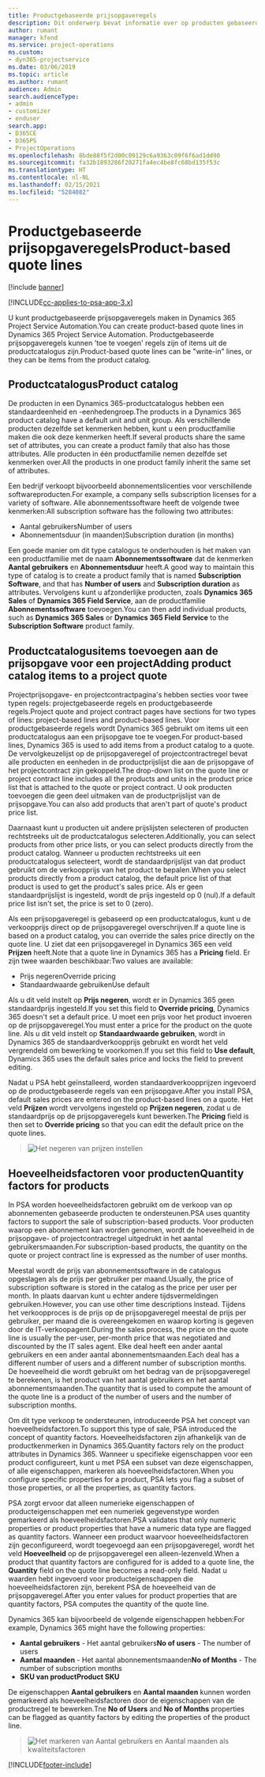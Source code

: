 ```yaml
---
title: Productgebaseerde prijsopgaveregels
description: Dit onderwerp bevat informatie over op producten gebaseerde prijsopgaveregels.
author: rumant
manager: kfend
ms.service: project-operations
ms.custom:
- dyn365-projectservice
ms.date: 03/06/2019
ms.topic: article
ms.author: rumant
audience: Admin
search.audienceType:
- admin
- customizer
- enduser
search.app:
- D365CE
- D365PS
- ProjectOperations
ms.openlocfilehash: 8bde88f5f2d00c09129c6a9363c09f6f6ad1dd90
ms.sourcegitcommit: fa32b1893286f20271fa4ec4be8fc68bd135f53c
ms.translationtype: HT
ms.contentlocale: nl-NL
ms.lasthandoff: 02/15/2021
ms.locfileid: "5284082"
---
```

# <a name="product-based-quote-lines"></a><span data-ttu-id="2c36b-103">Productgebaseerde prijsopgaveregels</span><span class="sxs-lookup"><span data-stu-id="2c36b-103">Product-based quote lines</span></span>

[!include [banner](../includes/psa-now-project-operations.md)]

[!INCLUDE[cc-applies-to-psa-app-3.x](../includes/cc-applies-to-psa-app-3x.md)]


<span data-ttu-id="2c36b-104">U kunt productgebaseerde prijsopgaveregels maken in Dynamics 365 Project Service Automation.</span><span class="sxs-lookup"><span data-stu-id="2c36b-104">You can create product-based quote lines in Dynamics 365 Project Service Automation.</span></span> <span data-ttu-id="2c36b-105">Productgebaseerde prijsopgaveregels kunnen 'toe te voegen' regels zijn of items uit de productcatalogus zijn.</span><span class="sxs-lookup"><span data-stu-id="2c36b-105">Product-based quote lines can be "write-in" lines, or they can be items from the product catalog.</span></span>

## <a name="product-catalog"></a><span data-ttu-id="2c36b-106">Productcatalogus</span><span class="sxs-lookup"><span data-stu-id="2c36b-106">Product catalog</span></span>

<span data-ttu-id="2c36b-107">De producten in een Dynamics 365-productcatalogus hebben een standaardeenheid en -eenhedengroep.</span><span class="sxs-lookup"><span data-stu-id="2c36b-107">The products in a Dynamics 365 product catalog have a default unit and unit group.</span></span> <span data-ttu-id="2c36b-108">Als verschillende producten dezelfde set kenmerken hebben, kunt u een productfamilie maken die ook deze kenmerken heeft.</span><span class="sxs-lookup"><span data-stu-id="2c36b-108">If several products share the same set of attributes, you can create a product family that also has those attributes.</span></span> <span data-ttu-id="2c36b-109">Alle producten in één productfamilie nemen dezelfde set kenmerken over.</span><span class="sxs-lookup"><span data-stu-id="2c36b-109">All the products in one product family inherit the same set of attributes.</span></span>

<span data-ttu-id="2c36b-110">Een bedrijf verkoopt bijvoorbeeld abonnementslicenties voor verschillende softwareproducten.</span><span class="sxs-lookup"><span data-stu-id="2c36b-110">For example, a company sells subscription licenses for a variety of software.</span></span> <span data-ttu-id="2c36b-111">Alle abonnementssoftware heeft de volgende twee kenmerken:</span><span class="sxs-lookup"><span data-stu-id="2c36b-111">All subscription software has the following two attributes:</span></span>

- <span data-ttu-id="2c36b-112">Aantal gebruikers</span><span class="sxs-lookup"><span data-stu-id="2c36b-112">Number of users</span></span> 
- <span data-ttu-id="2c36b-113">Abonnementsduur (in maanden)</span><span class="sxs-lookup"><span data-stu-id="2c36b-113">Subscription duration (in months)</span></span>

<span data-ttu-id="2c36b-114">Een goede manier om dit type catalogus te onderhouden is het maken van een productfamilie met de naam **Abonnementssoftware** dat de kenmerken **Aantal gebruikers** en **Abonnementsduur** heeft.</span><span class="sxs-lookup"><span data-stu-id="2c36b-114">A good way to maintain this type of catalog is to create a product family that is named **Subscription Software**, and that has **Number of users** and **Subscription duration** as attributes.</span></span> <span data-ttu-id="2c36b-115">Vervolgens kunt u afzonderlijke producten, zoals **Dynamics 365 Sales** of **Dynamics 365 Field Service**, aan de productfamilie **Abonnementssoftware** toevoegen.</span><span class="sxs-lookup"><span data-stu-id="2c36b-115">You can then add individual products, such as **Dynamics 365 Sales** or **Dynamics 365 Field Service** to the **Subscription Software** product family.</span></span>

## <a name="adding-product-catalog-items-to-a-project-quote"></a><span data-ttu-id="2c36b-116">Productcatalogusitems toevoegen aan de prijsopgave voor een project</span><span class="sxs-lookup"><span data-stu-id="2c36b-116">Adding product catalog items to a project quote</span></span>

<span data-ttu-id="2c36b-117">Projectprijsopgave- en projectcontractpagina's hebben secties voor twee typen regels: projectgebaseerde regels en productgebaseerde regels.</span><span class="sxs-lookup"><span data-stu-id="2c36b-117">Project quote and project contract pages have sections for two types of lines: project-based lines and product-based lines.</span></span> <span data-ttu-id="2c36b-118">Voor productgebaseerde regels wordt Dynamics 365 gebruikt om items uit een productcatalogus aan een prijsopgave toe te voegen.</span><span class="sxs-lookup"><span data-stu-id="2c36b-118">For product-based lines, Dynamics 365 is used to add items from a product catalog to a quote.</span></span> <span data-ttu-id="2c36b-119">De vervolgkeuzelijst op de prijsopgaveregel of projectcontractregel bevat alle producten en eenheden in de productprijslijst die aan de prijsopgave of het projectcontract zijn gekoppeld.</span><span class="sxs-lookup"><span data-stu-id="2c36b-119">The drop-down list on the quote line or project contract line includes all the products and units in the product price list that is attached to the quote or project contract.</span></span> <span data-ttu-id="2c36b-120">U ook producten toevoegen die geen deel uitmaken van de productprijslijst van de prijsopgave.</span><span class="sxs-lookup"><span data-stu-id="2c36b-120">You can also add products that aren't part of quote's product price list.</span></span>

<span data-ttu-id="2c36b-121">Daarnaast kunt u producten uit andere prijslijsten selecteren of producten rechtstreeks uit de productcatalogus selecteren.</span><span class="sxs-lookup"><span data-stu-id="2c36b-121">Additionally, you can select products from other price lists, or you can select products directly from the product catalog.</span></span> <span data-ttu-id="2c36b-122">Wanneer u producten rechtstreeks uit een productcatalogus selecteert, wordt de standaardprijslijst van dat product gebruikt om de verkoopprijs van het product te bepalen.</span><span class="sxs-lookup"><span data-stu-id="2c36b-122">When you select products directly from a product catalog, the default price list of that product is used to get the product's sales price.</span></span> <span data-ttu-id="2c36b-123">Als er geen standaardprijslijst is ingesteld, wordt de prijs ingesteld op 0 (nul).</span><span class="sxs-lookup"><span data-stu-id="2c36b-123">If a default price list isn't set, the price is set to 0 (zero).</span></span>

<span data-ttu-id="2c36b-124">Als een prijsopgaveregel is gebaseerd op een productcatalogus, kunt u de verkoopprijs direct op de prijsopgaveregel overschrijven.</span><span class="sxs-lookup"><span data-stu-id="2c36b-124">If a quote line is based on a product catalog, you can override the sales price directly on the quote line.</span></span> <span data-ttu-id="2c36b-125">U ziet dat een prijsopgaveregel in Dynamics 365 een veld **Prijzen** heeft.</span><span class="sxs-lookup"><span data-stu-id="2c36b-125">Note that a quote line in Dynamics 365 has a **Pricing** field.</span></span> <span data-ttu-id="2c36b-126">Er zijn twee waarden beschikbaar:</span><span class="sxs-lookup"><span data-stu-id="2c36b-126">Two values are available:</span></span>

- <span data-ttu-id="2c36b-127">Prijs negeren</span><span class="sxs-lookup"><span data-stu-id="2c36b-127">Override pricing</span></span>  
- <span data-ttu-id="2c36b-128">Standaardwaarde gebruiken</span><span class="sxs-lookup"><span data-stu-id="2c36b-128">Use default</span></span>

<span data-ttu-id="2c36b-129">Als u dit veld instelt op **Prijs negeren**, wordt er in Dynamics 365 geen standaardprijs ingesteld.</span><span class="sxs-lookup"><span data-stu-id="2c36b-129">If you set this field to **Override pricing**, Dynamics 365 doesn't set a default price.</span></span> <span data-ttu-id="2c36b-130">U moet een prijs voor het product invoeren op de prijsopgaveregel.</span><span class="sxs-lookup"><span data-stu-id="2c36b-130">You must enter a price for the product on the quote line.</span></span> <span data-ttu-id="2c36b-131">Als u dit veld instelt op **Standaardwaarde gebruiken**, wordt in Dynamics 365 de standaardverkoopprijs gebruikt en wordt het veld vergrendeld om bewerking te voorkomen.</span><span class="sxs-lookup"><span data-stu-id="2c36b-131">If you set this field to **Use default**, Dynamics 365 uses the default sales price and locks the field to prevent editing.</span></span>

<span data-ttu-id="2c36b-132">Nadat u PSA hebt geïnstalleerd, worden standaardverkoopprijzen ingevoerd op de productgebaseerde regels van een prijsopgave.</span><span class="sxs-lookup"><span data-stu-id="2c36b-132">After you install PSA, default sales prices are entered on the product-based lines on a quote.</span></span> <span data-ttu-id="2c36b-133">Het veld **Prijzen** wordt vervolgens ingesteld op **Prijzen negeren**, zodat u de standaardprijs op de prijsopgaveregels kunt bewerken.</span><span class="sxs-lookup"><span data-stu-id="2c36b-133">The **Pricing** field is then set to **Override pricing** so that you can edit the default price on the quote lines.</span></span>

> ![Het negeren van prijzen instellen](media/basic-guide-10.png)
 
## <a name="quantity-factors-for-products"></a><span data-ttu-id="2c36b-135">Hoeveelheidsfactoren voor producten</span><span class="sxs-lookup"><span data-stu-id="2c36b-135">Quantity factors for products</span></span>

<span data-ttu-id="2c36b-136">In PSA worden hoeveelheidsfactoren gebruikt om de verkoop van op abonnementen gebaseerde producten te ondersteunen.</span><span class="sxs-lookup"><span data-stu-id="2c36b-136">PSA uses quantity factors to support the sale of subscription-based products.</span></span> <span data-ttu-id="2c36b-137">Voor producten waarop een abonnement kan worden genomen, wordt de hoeveelheid in de prijsopgave- of projectcontractregel uitgedrukt in het aantal gebruikersmaanden.</span><span class="sxs-lookup"><span data-stu-id="2c36b-137">For subscription-based products, the quantity on the quote or project contract line is expressed as the number of user months.</span></span>

<span data-ttu-id="2c36b-138">Meestal wordt de prijs van abonnementssoftware in de catalogus opgeslagen als de prijs per gebruiker per maand.</span><span class="sxs-lookup"><span data-stu-id="2c36b-138">Usually, the price of subscription software is stored in the catalog as the price per user per month.</span></span> <span data-ttu-id="2c36b-139">In plaats daarvan kunt u echter andere tijdsvermeldingen gebruiken.</span><span class="sxs-lookup"><span data-stu-id="2c36b-139">However, you can use other time descriptions instead.</span></span> <span data-ttu-id="2c36b-140">Tijdens het verkoopproces is de prijs op de prijsopgaveregel meestal de prijs per gebruiker, per maand die is overeengekomen en waarop korting is gegeven door de IT-verkoopagent.</span><span class="sxs-lookup"><span data-stu-id="2c36b-140">During the sales process, the price on the quote line is usually the per-user, per-month price that was negotiated and discounted by the IT sales agent.</span></span> <span data-ttu-id="2c36b-141">Elke deal heeft een ander aantal gebruikers en een ander aantal abonnementsmaanden.</span><span class="sxs-lookup"><span data-stu-id="2c36b-141">Each deal has a different number of users and a different number of subscription months.</span></span> <span data-ttu-id="2c36b-142">De hoeveelheid die wordt gebruikt om het bedrag van de prijsopgaveregel te berekenen, is het product van het aantal gebruikers en het aantal abonnementsmaanden.</span><span class="sxs-lookup"><span data-stu-id="2c36b-142">The quantity that is used to compute the amount of the quote line is a product of the number of users and the number of subscription months.</span></span>

<span data-ttu-id="2c36b-143">Om dit type verkoop te ondersteunen, introduceerde PSA het concept van hoeveelheidsfactoren.</span><span class="sxs-lookup"><span data-stu-id="2c36b-143">To support this type of sale, PSA introduced the concept of quantity factors.</span></span> <span data-ttu-id="2c36b-144">Hoeveelheidsfactoren zijn afhankelijk van de productkenmerken in Dynamics 365.</span><span class="sxs-lookup"><span data-stu-id="2c36b-144">Quantity factors rely on the product attributes in Dynamics 365.</span></span> <span data-ttu-id="2c36b-145">Wanneer u specifieke eigenschappen voor een product configureert, kunt u met PSA een subset van deze eigenschappen, of alle eigenschappen, markeren als hoeveelheidsfactoren.</span><span class="sxs-lookup"><span data-stu-id="2c36b-145">When you configure specific properties for a product, PSA lets you flag a subset of those properties, or all the properties, as quantity factors.</span></span>

<span data-ttu-id="2c36b-146">PSA zorgt ervoor dat alleen numerieke eigenschappen of producteigenschappen met een numeriek gegevenstype worden gemarkeerd als hoeveelheidsfactoren.</span><span class="sxs-lookup"><span data-stu-id="2c36b-146">PSA validates that only numeric properties or product properties that have a numeric data type are flagged as quantity factors.</span></span> <span data-ttu-id="2c36b-147">Wanneer een product waarvoor hoeveelheidsfactoren zijn geconfigureerd, wordt toegevoegd aan een prijsopgaveregel, wordt het veld **Hoeveelheid** op de prijsopgaveregel een alleen-lezenveld.</span><span class="sxs-lookup"><span data-stu-id="2c36b-147">When a product that quantity factors are configured for is added to a quote line, the **Quantity** field on the quote line becomes a read-only field.</span></span> <span data-ttu-id="2c36b-148">Nadat u waarden hebt ingevoerd voor producteigenschappen die hoeveelheidsfactoren zijn, berekent PSA de hoeveelheid van de prijsopgaveregel.</span><span class="sxs-lookup"><span data-stu-id="2c36b-148">After you enter values for product properties that are quantity factors, PSA computes the quantity of the quote line.</span></span>

<span data-ttu-id="2c36b-149">Dynamics 365 kan bijvoorbeeld de volgende eigenschappen hebben:</span><span class="sxs-lookup"><span data-stu-id="2c36b-149">For example, Dynamics 365 might have the following properties:</span></span> 

- <span data-ttu-id="2c36b-150">**Aantal gebruikers** - Het aantal gebruikers</span><span class="sxs-lookup"><span data-stu-id="2c36b-150">**No of users** - The number of users</span></span> 
- <span data-ttu-id="2c36b-151">**Aantal maanden** - Het aantal abonnementsmaanden</span><span class="sxs-lookup"><span data-stu-id="2c36b-151">**No of Months** - The number of subscription months</span></span>
- <span data-ttu-id="2c36b-152">**SKU van product**</span><span class="sxs-lookup"><span data-stu-id="2c36b-152">**Product SKU**</span></span> 

<span data-ttu-id="2c36b-153">De eigenschappen **Aantal gebruikers** en **Aantal maanden** kunnen worden gemarkeerd als hoeveelheidsfactoren door de eigenschappen van de productregel te bewerken.</span><span class="sxs-lookup"><span data-stu-id="2c36b-153">Tne **No of Users** and **No of Months** properties can be flagged as quantity factors by editing the properties of the product line.</span></span> 

> ![Het markeren van Aantal gebruikers en Aantal maanden als kwaliteitsfactoren](media/basic-guide-11.png)
 


[!INCLUDE[footer-include](../includes/footer-banner.md)]